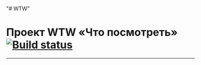 "# WTW" 
# Проект WTW «Что посмотреть» [![Build status][travis-image]][travis-url]

---


[travis-image]: https://travis-ci.com/htmlacademy-react/930699-what-to-watch-3.svg?branch=master
[travis-url]: https://travis-ci.com/htmlacademy-react/930699-what-to-watch-3
